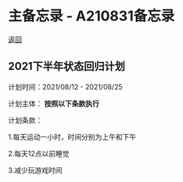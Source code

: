 # 主备忘录 - A210831备忘录

[返回](../)

## 2021下半年状态回归计划

计划时间：2021/08/12 - 2021/08/25

计划主体： **按照以下条款执行**

计划条款：

1.每天运动一小时，时间分别为上午和下午

2.每天12点以前睡觉

3.减少玩游戏时间
